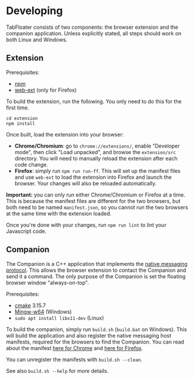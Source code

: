 # Developing

TabFloater consists of two components: the browser extension and the companion application. Unless explicitly stated, all steps should work on both Linux and Windows.

## Extension

Prerequisites:
 * [npm](https://www.npmjs.com/)
 * [web-ext](https://github.com/mozilla/web-ext) (only for Firefox)

To build the extension, run the following. You only need to do this for the first time.

```Shell
cd extension
npm install
```

Once built, load the extension into your browser:
 * **Chrome/Chromium**: go to `chrome://extensions/`, enable "Developer mode", then click "Load unpacked", and browse the `extension/src` directory. You will need to manually reload the extension after each code change.
 * **Firefox**: simply run `npm run run-ff`. This will set up the manifest files and use `web-ext` to load the extension into Firefox and launch the browser. Your changes will also be reloaded automatically.

**Important:** you can only run either Chrome/Chromium or Firefox at a time. This is because the manifest files are different for the two browsers, but both need to be named `manifest.json`, so you cannot run the two browsers at the same time with the extension loaded.

Once you're done with your changes, run `npm run lint` to lint your Javascript code.

## Companion

The Companion is a C++ application that implements the [native messaging protocol](https://developer.mozilla.org/en-US/docs/Mozilla/Add-ons/WebExtensions/Native_messaging). This allows the browser extension to contact the Companion and send it a command. The only purpose of the Companion is set the floating browser window "always-on-top".

Prerequisites:
 * [cmake](https://cmake.org/) 3.15.7
 * [Mingw-w64](http://mingw-w64.org/) (Windows)
 * `sudo apt install libx11-dev` (Linux)

To build the companion, simply run `build.sh` (`build.bat` on Windows). This will build the application and also register the native messaging host manifests, required for the browsers to find the Companion. You can read about the manifest [here for Chrome](https://developer.chrome.com/docs/apps/nativeMessaging/#native-messaging-host-location) and [here for Firefox](https://developer.mozilla.org/en-US/docs/Mozilla/Add-ons/WebExtensions/Native_manifests#manifest_location).

You can unregister the manifests with `build.sh --clean`.

See also `build.sh --help` for more details.
